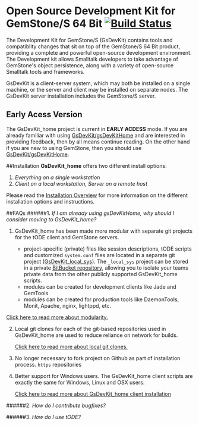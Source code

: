 # Open Source Development Kit for GemStone/S 64 Bit [![Build Status](https://travis-ci.org/GsDevKit/GsDevKit_home.svg?branch=master)](https://travis-ci.org/GsDevKit/GsDevKit_home)

The Development Kit for GemStone/S (GsDevKit) contains tools and compatiblity changes that sit on top of the GemStone/S 64 Bit product, providing a complete and powerful open-source development environment. The Development kit allows Smalltalk developers to take advantage of GemStone's object persistence, along with a variety of open-source Smalltalk tools and frameworks.

GsDevKit is a client-server system, which may both be installed on a single machine, or the server and client may be installed on separate nodes. The GsDevKit server installation includes the GemStone/S server.

## Early Acess Version
The GsDevKit_home project is current in **EARLY ACDESS** mode. If you are already familiar with using [GsDevKit/gsDevKitHome][1] and are interested in providing feedback, then by all means continue reading. On the other hand if you are new to using GemStone, then you should use [GsDevKit/gsDevKitHome][1].

##Installation
**GsDevKit_home** offers two different install options:  

1. *Everything on a single workstation*
2. *Client on a local workstation, Server on a remote host*

Please read the [Installation Overview][2] for more information on the different installation options and instructions.

##FAQs
######1. *If I am already using gsDevKitHome, why should I consider moving to GsDevKit_home?*

1. GsDevKit_home has been made more modular with separate git projects for the tODE client and GemStone servers.  

    - project-specific (private) files like session descriptions, tODE scripts and customized `system.conf` files are located in a separate git project [(GsDevKit_local_sys][5]). The `_local_sys` project can be stored in a private [BitBucket repository][6], allowing you to isolate your teams private data from the other publicly supported GsDevKit_home scripts.
    - modules can be created for development clients like Jade and GemTools
    - modules can be created for production tools like DaemonTools, Monit, Apache, nginx, lightppd, etc.

 [Click here to read more about modularity.][3]

2. Local git clones for each of the git-based repositories used in GsDevKit_home are used to reduce reliance on network for builds. 

   [Click here to read more about local git clones.][4]

3. No longer necessary to fork project on Github as part of installation process. `https` repositories 

4. Better support for Windows users. The GsDevKit_home client scripts are exactly the same for Windows, Linux and OSX users.

   [Click here to read more about GsDevKit_home client installation][7]


######2. *How do I contribute bugfixes?*

######3. *How do I use tODE?*


[1]: https://github.com/GsDevKit/gsDevKitHome#open-source-development-kit-for-gemstones-64-bit-
[2]: docs/installation#installation-overview
[3]: docs/FAQs/moreModular.md
[4]: docs/FAQs/localGitClones.md
[5]: https://github.com/GsDevKit/GsDevKit_sys_local
[6]: https://bitbucket.org/
[7]: docs/installation/installDevKitClient.md#install-client
